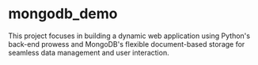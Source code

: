 # mongodb_demo
This project focuses in building a dynamic web application using Python's back-end prowess and MongoDB's flexible document-based storage for seamless data management and user interaction.
